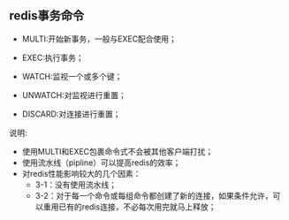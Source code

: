 ## redis事务命令
- MULTI:开始新事务，一般与EXEC配合使用；

- EXEC:执行事务；

- WATCH:监视一个或多个键；

- UNWATCH:对监视进行重置；

- DISCARD:对连接进行重置；

说明:
* 使用MULTI和EXEC包裹命令式不会被其他客户端打扰；
* 使用流水线（pipline）可以提高redis的效率；
* 对redis性能影响较大的几个因素：
  - 3-1：没有使用流水线；
  - 3-2：对于每一个命令或每组命令都创建了新的连接，如果条件允许，可以重用已有的redis连接，不必每次用完就马上释放；

